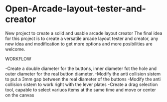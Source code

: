# Open-Arcade-layout-tester-and-creator
New project to create a solid and usable arcade layout creator 
The final idea for this project is to create a versatile arcade layout tester and creator, any new idea and modification to get more options and more posibilities are welcome.

WORKFLOW

-Create a double diameter for the buttons, inner diameter fot the hole and outer diameter for the real button diameter.
-Modify the anti collision sistem to put a 3mm gap between the real diameter of the buttons 
-Modify the anti collision sistem to work right with the lever plates
-Create a drag selection tool, capable to select variuos items at the same time and move or center on the canvas
